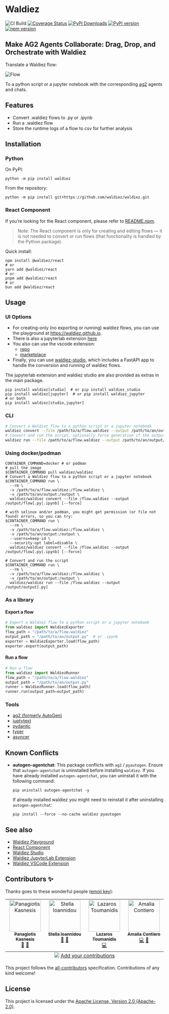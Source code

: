 # Waldiez

![CI Build](https://github.com/waldiez/python/actions/workflows/main.yaml/badge.svg) [![Coverage Status](https://coveralls.io/repos/github/waldiez/python/badge.svg)](https://coveralls.io/github/waldiez/python) [![PyPI Downloads](https://static.pepy.tech/badge/waldiez)](https://pepy.tech/projects/waldiez) [![PyPI version](https://badge.fury.io/py/waldiez.svg?icon=si%3Apython)](https://badge.fury.io/py/waldiez) [![npm version](https://badge.fury.io/js/@waldiez%2Freact.svg)](https://badge.fury.io/js/@waldiez%2Freact)

## Make AG2 Agents Collaborate: Drag, Drop, and Orchestrate with Waldiez

Translate a Waldiez flow:

![Flow](https://raw.githubusercontent.com/waldiez/python/refs/heads/main/docs/static/images/overview.webp)

To a python script or a jupyter notebook with the corresponding [ag2](https://github.com/ag2ai/ag2/) agents and chats.

## Features

- Convert .waldiez flows to .py or .ipynb
- Run a .waldiez flow
- Store the runtime logs of a flow to csv for further analysis

## Installation

### Python

On PyPI:

```shell
python -m pip install waldiez
```

From the repository:

```shell
python -m pip install git+https://github.com/waldiez/waldiez.git
```

### React Component

If you’re looking for the React component, please refer to [README.npm](https://github.com/waldiez/waldiez/blob/main/README.npm.md).

> Note: The React component is only for creating and editing flows — it is not needed to convert or run flows (that functionality is handled by the Python package).

Quick install:

```shell
npm install @waldiez/react
# or
yarn add @waldiez/react
# or
pnpm add @waldiez/react
# or
bun add @waldiez/react
```

## Usage

### UI Options

- For creating-only (no exporting or running) waldiez flows, you can use the playground at <https://waldiez.github.io>.
- There is also a jupyterlab extension [here](https://github.com/waldiez/jupyter)
- You also can use the vscode extension:
  - [repo](https://github.com/waldiez/vscode)
  - [marketplace](https://marketplace.visualstudio.com/items?itemName=Waldiez.waldiez-vscode)
- Finally, you can use [waldiez-studio](https://github.com/waldiez/studio), which includes a FastAPI app to handle the conversion and running of waldiez flows.

The jupyterlab extension and waldiez studio are also provided as extras in the main package.

```shell
pip install waldiez[studio]  # or pip install waldiez_studio
pip install waldiez[jupyter]  # or pip install waldiez_jupyter
# or both
pip install waldiez[studio,jupyter]
```

### CLI

```bash
# Convert a Waldiez flow to a python script or a jupyter notebook
waldiez convert --file /path/to/a/flow.waldiez --output /path/to/an/output/flow[.py|.ipynb]
# Convert and run the script, optionally force generation if the output file already exists
waldiez run --file /path/to/a/flow.waldiez --output /path/to/an/output/flow[.py] [--force]
```

### Using docker/podman

```shell
CONTAINER_COMMAND=docker # or podman
# pull the image
$CONTAINER_COMMAND pull waldiez/waldiez
# Convert a Waldiez flow to a python script or a jupyter notebook
$CONTAINER_COMMAND run \
  --rm \
  -v /path/to/a/flow.waldiez:/flow.waldiez \
  -v /path/to/an/output:/output \
  waldiez/waldiez convert --file /flow.waldiez --output /output/flow[.py|.ipynb] [--force]

# with selinux and/or podman, you might get permission (or file not found) errors, so you can try:
$CONTAINER_COMMAND run \
  --rm \
  -v /path/to/a/flow.waldiez:/flow.waldiez \
  -v /path/to/an/output:/output \
  --userns=keep-id \
  --security-opt label=disable \
  waldiez/waldiez convert --file /flow.waldiez --output /output/flow[.py|.ipynb] [--force]
```

```shell
# Convert and run the script
$CONTAINER_COMMAND run \
  --rm \
  -v /path/to/a/flow.waldiez:/flow.waldiez \
  -v /path/to/an/output:/output \
  waldiez/waldiez run --file /flow.waldiez --output /output/output[.py]
```

### As a library

#### Export a flow

```python
# Export a Waldiez flow to a python script or a jupyter notebook
from waldiez import WaldiezExporter
flow_path = "/path/to/a/flow.waldiez"
output_path = "/path/to/an/output.py"  # or .ipynb
exporter = WaldiezExporter.load(flow_path)
exporter.export(output_path)
```

#### Run a flow

```python
# Run a flow
from waldiez import WaldiezRunner
flow_path = "/path/to/a/flow.waldiez"
output_path = "/path/to/an/output.py"
runner = WaldiezRunner.load(flow_path)
runner.run(output_path=output_path)
```

### Tools

- [ag2 (formerly AutoGen)](https://github.com/ag2ai/ag2)
- [juptytext](https://github.com/mwouts/jupytext)
- [pydantic](https://github.com/pydantic/pydantic)
- [typer](https://github.com/fastapi/typer)
- [asyncer](https://github.com/fastapi/asyncer)

## Known Conflicts

- **autogen-agentchat**: This package conflicts with `ag2` / `pyautogen`. Ensure that `autogen-agentchat` is uninstalled before installing `waldiez`. If you have already installed `autogen-agentchat`, you can uninstall it with the following command:

  ```shell
  pip uninstall autogen-agentchat -y
  ```

  If already installed waldiez you might need to reinstall it after uninstalling `autogen-agentchat`:

  ```shell
  pip install --force --no-cache waldiez pyautogen
  ```

## See also

- [Waldiez Playground](https://waldiez.github.io)
- [React Component](https://github.com/waldiez/waldiez/blob/main/README.npm.md)
- [Waldiez Studio](https://github.com/waldiez/studio)
- [Waldiez JupyterLab Extension](https://github.com/waldiez/jupyter)
- [Waldiez VSCode Extension](https://github.com/waldiez/vscode)

## Contributors ✨

Thanks goes to these wonderful people ([emoji key](https://allcontributors.org/docs/en/emoji-key)):

<!-- ALL-CONTRIBUTORS-LIST:START - Do not remove or modify this section -->
<!-- prettier-ignore-start -->
<!-- markdownlint-disable -->
<table>
  <tbody>
    <tr>
      <td align="center" valign="top" width="14.28%"><a href="https://scholar.google.com/citations?user=JmW9DwkAAAAJ"><img src="https://avatars.githubusercontent.com/u/29335277?v=4?s=100" width="100px;" alt="Panagiotis Kasnesis"/><br /><sub><b>Panagiotis Kasnesis</b></sub></a><br /><a href="#projectManagement-ounospanas" title="Project Management">📆</a> <a href="#research-ounospanas" title="Research">🔬</a></td>
      <td align="center" valign="top" width="14.28%"><a href="https://humancentered.gr/"><img src="https://avatars.githubusercontent.com/u/3456066?v=4?s=100" width="100px;" alt="Stella Ioannidou"/><br /><sub><b>Stella Ioannidou</b></sub></a><br /><a href="#promotion-siioannidou" title="Promotion">📣</a> <a href="#design-siioannidou" title="Design">🎨</a></td>
      <td align="center" valign="top" width="14.28%"><a href="https://github.com/lazToum"><img src="https://avatars.githubusercontent.com/u/4764837?v=4?s=100" width="100px;" alt="Lazaros Toumanidis"/><br /><sub><b>Lazaros Toumanidis</b></sub></a><br /><a href="https://github.com/waldiez/react/commits?author=lazToum" title="Code">💻</a></td>
      <td align="center" valign="top" width="14.28%"><a href="https://github.com/amaliacontiero"><img src="https://avatars.githubusercontent.com/u/29499343?v=4?s=100" width="100px;" alt="Amalia Contiero"/><br /><sub><b>Amalia Contiero</b></sub></a><br /><a href="https://github.com/waldiez/vscode/commits?author=amaliacontiero" title="Code">💻</a> <a href="https://github.com/waldiez/vscode/issues?q=author%3Aamaliacontiero" title="Bug reports">🐛</a></td>
    </tr>
  </tbody>
  <tfoot>
    <tr>
      <td align="center" size="13px" colspan="7">
        <img src="https://raw.githubusercontent.com/all-contributors/all-contributors-cli/1b8533af435da9854653492b1327a23a4dbd0a10/assets/logo-small.svg">
          <a href="https://all-contributors.js.org/docs/en/bot/usage">Add your contributions</a>
        </img>
      </td>
    </tr>
  </tfoot>
</table>

<!-- markdownlint-restore -->
<!-- prettier-ignore-end -->

<!-- ALL-CONTRIBUTORS-LIST:END -->

This project follows the [all-contributors](https://github.com/all-contributors/all-contributors) specification. Contributions of any kind welcome!

## License

This project is licensed under the [Apache License, Version 2.0 (Apache-2.0)](https://github.com/waldiez/waldiez/blob/main/LICENSE).
